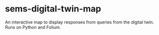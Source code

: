 # sems-digital-twin-map
An interactive map to display responses from queries from the digital twin. Runs on Python and Folium.
